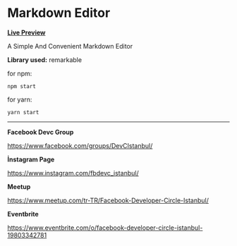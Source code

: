 # Markdown Editor

[**Live Preview**](https://iero7.csb.app/)

A Simple And Convenient Markdown Editor

**Library used:**  remarkable

for npm:

    npm start
    
   for yarn:
   

    yarn start

---

**Facebook Devc Group** 

https://www.facebook.com/groups/DevCIstanbul/

**İnstagram Page**

https://www.instagram.com/fbdevc_istanbul/

**Meetup**

https://www.meetup.com/tr-TR/Facebook-Developer-Circle-Istanbul/

**Eventbrite**

https://www.eventbrite.com/o/facebook-developer-circle-istanbul-19803342781
